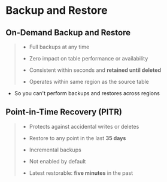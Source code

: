 # Backup and Restore

## On-Demand Backup and Restore

> * Full backups at any time
>
> * Zero impact on table performance or availability
>
> * Consistent within seconds and **retained until deleted**
>
> * Operates within same region as the source table

* So you can't perform backups and restores across regions

## Point-in-Time Recovery (PITR)

> * Protects against accidental writes or deletes
>
> * Restore to any point in the last **35 days**
>
> * Incremental backups
>
> * Not enabled by default
>
> * Latest restorable: **five minutes** in the past
